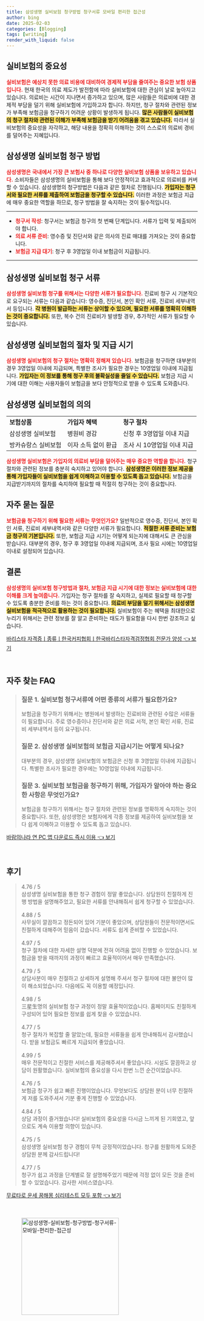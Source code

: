 ```yaml
---
title: 삼성생명 실비보험 청구방법 청구서류 모바일 편리한 접근성
author: bing
date: 2025-02-03
categories: [Blogging]
tags: [writing]
render_with_liquid: false
---
```



<h2 id='실비보험의 중요성'>실비보험의 중요성</h2>

<p><b><span style="color: #ee2323;">실비보험은 예상치 못한 의료 비용에 대비하여 경제적 부담을 줄여주는 중요한 보험 상품입니다.</span></b> 현재 한국의 의료 제도가 발전함에 따라 실비보험에 대한 관심이 날로 높아지고 있습니다. 의료비는 시간이 지나면서 증가하고 있으며, 많은 사람들은 의료비에 대한 경제적 부담을 덜기 위해 실비보험에 가입하고자 합니다. 하지만, 청구 절차와 관련된 정보가 부족해 보험금을 청구하기 어려운 상황이 발생하게 됩니다. <b><span style="background-color: #ffe066;">많은 사람들이 실비보험의 청구 절차와 관련된 이해가 부족해 보험금을 받기 어려움을 겪고 있습니다.</span></b> 따라서 실비보험의 중요성을 자각하고, 해당 내용을 정확히 이해하는 것이 스스로의 의료비 경비를 덜어주는 지혜입니다.</p>

<h2 id='삼성생명 실비보험 청구 방법'>삼성생명 실비보험 청구 방법</h2>

<p><b><span style="color: #ee2323;">삼성생명은 국내에서 가장 큰 보험사 중 하나로 다양한 실비보험 상품을 보유하고 있습니다.</span></b> 소비자들은 삼성생명의 실비보험을 통해 보다 안정적이고 효과적으로 의료비를 커버할 수 있습니다. 삼성생명의 청구방법은 다음과 같은 절차로 진행됩니다. <b><span style="background-color: #ffe066;">가입자는 청구서와 필요한 서류를 제출하여 보험금을 청구할 수 있습니다.</span></b> 이러한 과정은 보험금 지급에 매우 중요한 역할을 하므로, 청구 방법을 잘 숙지하는 것이 필수적입니다.</p>

<hr />

<ul>
    <li><b><span style="color: #ee2323;">청구서 작성</span></b>: 청구서는 보험금 청구의 첫 번째 단계입니다. 서류가 입력 및 제출되어야 합니다.</li>
    <li><b><span style="color: #ee2323;">의료 서류 준비</span></b>: 영수증 및 진단서와 같은 의사의 진료 매대를 가져오는 것이 중요합니다.</li>
    <li><b><span style="color: #ee2323;">보험금 지급 대기</span></b>: 청구 후 3영업일 이내 보험금이 지급됩니다.</li>
</ul>

<hr />

<h2 id='삼성생명 실비보험 청구 서류'>삼성생명 실비보험 청구 서류</h2>

<p><b><span style="color: #ee2323;">삼성생명 실비보험 청구를 위해서는 다양한 서류가 필요합니다.</span></b> 진료비 청구 시 기본적으로 요구되는 서류는 다음과 같습니다: 영수증, 진단서, 본인 확인 서류, 진료비 세부내역서 등입니다. <b><span style="background-color: #ffe066;">각 병원이 발급하는 서류는 상이할 수 있으며, 필요한 서류를 명확히 이해하는 것이 중요합니다.</span></b> 또한, 복수 건의 진료비가 발생할 경우, 추가적인 서류가 필요할 수 있습니다.</p>

<h2 id='삼성생명 실비보험의 절차 및 지급 시기'>삼성생명 실비보험의 절차 및 지급 시기</h2>

<p><b><span style="color: #ee2323;">삼성생명 실비보험의 청구 절차는 명확히 정해져 있습니다.</span></b> 보험금을 청구하면 대부분의 경우 3영업일 이내에 지급되며, 특별한 조사가 필요한 경우는 10영업일 이내에 지급됩니다. <b><span style="background-color: #ffe066;">가입자는 이 정보를 통해 청구 후의 불확실성을 줄일 수 있습니다.</span></b> 보험금 지급 시기에 대한 이해는 사용자들이 보험금을 보다 안정적으로 받을 수 있도록 도와줍니다.</p>

<h2 id='삼성생명 실비보험의 의의'>삼성생명 실비보험의 의의</h2>

<table>
    <tr>
        <td><b>보험상품</b></td>
        <td><b>가입자 혜택</b></td>
        <td><b>청구 절차</b></td>
    </tr>
    <tr>
        <td>삼성생명 실비보험</td>
        <td>병원비 경감</td>
        <td>신청 후 3영업일 이내 지급</td>
    </tr>
    <tr>
        <td>방카슈랑스 실비보험</td>
        <td>이자 소득 없이 환급</td>
        <td>조사 시 10영업일 이내 지급</td>
    </tr>
</table>

<p><b><span style="color: #ee2323;">삼성생명 실비보험은 가입자의 의료비 부담을 덜어주는 매우 중요한 역할을 합니다.</span></b> 청구 절차와 관련된 정보를 충분히 숙지하고 있어야 합니다. <b><span style="background-color: #ffe066;">삼성생명은 이러한 정보 제공을 통해 가입자들이 실비보험을 쉽게 이해하고 이용할 수 있도록 돕고 있습니다.</span></b> 보험금을 지급받기까지의 절차를 숙지하여 필요할 때 적절히 청구하는 것이 중요합니다.</p>

<h2 id='자주 묻는 질문'>자주 묻는 질문</h2>

<p><b><span style="color: #ee2323;">보험금을 청구하기 위해 필요한 서류는 무엇인가요?</span></b> 일반적으로 영수증, 진단서, 본인 확인 서류, 진료비 세부내역서와 같은 다양한 서류가 필요합니다. <b><span style="background-color: #ffe066;">적절한 서류 준비는 보험금 청구의 기본입니다.</span></b> 또한, 보험금 지급 시기는 어떻게 되는지에 대해서도 큰 관심을 받습니다. 대부분의 경우, 청구 후 3영업일 이내에 지급되며, 조사 필요 시에는 10영업일 이내로 설정되어 있습니다.</p>

<h2 id='결론'>결론</h2>

<p><b><span style="color: #ee2323;">삼성생명의 실비보험 청구방법과 절차, 보험금 지급 시기에 대한 정보는 실비보험에 대한 이해를 크게 높여줍니다.</span></b> 가입자는 청구 절차를 잘 숙지하고, 실제로 필요할 때 청구할 수 있도록 충분한 준비를 하는 것이 중요합니다. <b><span style="background-color: #ffe066;">의료비 부담을 덜기 위해서는 삼성생명 실비보험을 적극적으로 활용하는 것이 필요합니다.</span></b> 실비보험이 주는 혜택을 최대한으로 누리기 위해서는 관련 정보를 잘 알고 준비하는 태도가 필요함을 다시 한번 강조하고 싶습니다.</p>


<p><a class="click-button" title="바리스타 자격증ㅣ종류ㅣ한국커피협회ㅣ한국바리스타자격검정협회 전문가 양성" href="https://adkhouse.github.io/posts/%EB%B0%94%EB%A6%AC%EC%8A%A4%ED%83%80-%EC%9E%90%EA%B2%A9%EC%A6%9D%E3%85%A3%EC%A2%85%EB%A5%98%E3%85%A3%ED%95%9C%EA%B5%AD%EC%BB%A4%ED%94%BC%ED%98%91%ED%9A%8C%E3%85%A3%ED%95%9C%EA%B5%AD%EB%B0%94%EB%A6%AC%EC%8A%A4%ED%83%80%EC%9E%90%EA%B2%A9%EA%B2%80%EC%A0%95%ED%98%91%ED%9A%8C-%EC%A0%84%EB%AC%B8%EA%B0%80-%EC%96%91%EC%84%B1/" rel="dofollow">바리스타 자격증ㅣ종류ㅣ한국커피협회ㅣ한국바리스타자격검정협회 전문가 양성 👈 보기</a></p><br>
<h2 id='자주_찾는_FAQ'>자주 찾는 FAQ</h2>
<div itemscope="" itemtype="https://schema.org/FAQPage"> 
<blockquote> 
<div itemscope="" itemprop="mainEntity" itemtype="https://schema.org/Question"> 
<h3 itemprop="name">질문 1. 실비보험 청구서류에 어떤 종류의 서류가 필요한가요?</h3> 
<div itemscope="" itemprop="acceptedAnswer" itemtype="https://schema.org/Answer"> 
<span itemprop="text"> 
<p>보험금을 청구하기 위해서는 병원에서 발생하는 진료비와 관련된 수많은 서류들이 필요합니다. 주로 영수증이나 진단서와 같은 의료 서적, 본인 확인 서류, 진료비 세부내역서 등이 요구됩니다.</p> 
</span> 
</div> 
</div> 

<div itemscope="" itemprop="mainEntity" itemtype="https://schema.org/Question"> 
<h3 itemprop="name">질문 2. 삼성생명 실비보험의 보험금 지급시기는 어떻게 되나요?</h3> 
<div itemscope="" itemprop="acceptedAnswer" itemtype="https://schema.org/Answer"> 
<span itemprop="text"> 
<p>대부분의 경우, 삼성생명 실비보험의 보험금은 신청 후 3영업일 이내에 지급됩니다. 특별한 조사가 필요한 경우에는 10영업일 이내에 지급됩니다.</p> 
</span> 
</div> 
</div> 

<div itemscope="" itemprop="mainEntity" itemtype="https://schema.org/Question"> 
<h3 itemprop="name">질문 3. 실비보험 보험금을 청구하기 위해, 가입자가 알아야 하는 중요한 사항은 무엇인가요?</h3> 
<div itemscope="" itemprop="acceptedAnswer" itemtype="https://schema.org/Answer"> 
<span itemprop="text"> 
<p>보험금을 청구하기 위해서는 청구 절차와 관련된 정보를 명확하게 숙지하는 것이 중요합니다. 또한, 삼성생명은 보험자에게 각종 정보를 제공하여 실비보험을 보다 쉽게 이해하고 이용할 수 있도록 돕고 있습니다.</p> 
</span> 
</div> 
</div> 
</blockquote> 
</div>
<p><a class="click-button" title="바람의나라 연 PC 앱 다운로드 즉시 이용" href="https://adkhouse.github.io/posts/%EB%B0%94%EB%9E%8C%EC%9D%98%EB%82%98%EB%9D%BC-%EC%97%B0-PC-%EC%95%B1-%EB%8B%A4%EC%9A%B4%EB%A1%9C%EB%93%9C-%EC%A6%89%EC%8B%9C-%EC%9D%B4%EC%9A%A9/" rel="dofollow">바람의나라 연 PC 앱 다운로드 즉시 이용 👈 보기</a></p><br>
<h2 id='후기'>후기</h2>
<div itemscope itemtype="https://schema.org/Product">
  <blockquote>
  <div itemprop="review" itemscope itemtype="https://schema.org/Review">
      <div itemprop="reviewRating" itemscope itemtype="https://schema.org/Rating"> <span itemprop="ratingValue">4.76</span> / <span itemprop="bestRating">5</span> </div>
      <span itemprop="reviewBody">삼성생명 실비보험을 통한 청구 경험이 정말 좋았습니다. 상담원이 친절하게 진행 방법을 설명해주었고, 필요한 서류를 안내해줘서 쉽게 청구할 수 있었습니다.</span>
  </div>
  <br>
  <div itemprop="review" itemscope itemtype="https://schema.org/Review">
      <div itemprop="reviewRating" itemscope itemtype="https://schema.org/Rating"> <span itemprop="ratingValue">4.88</span> / <span itemprop="bestRating">5</span> </div>
      <span itemprop="reviewBody">사무실이 깔끔하고 정돈되어 있어 기분이 좋았으며, 상담원들이 전문적이면서도 친절하게 대해주어 믿음이 갔습니다. 서류도 쉽게 준비할 수 있었습니다.</span>
  </div>
  <br>
  <div itemprop="review" itemscope itemtype="https://schema.org/Review">
      <div itemprop="reviewRating" itemscope itemtype="https://schema.org/Rating"> <span itemprop="ratingValue">4.97</span> / <span itemprop="bestRating">5</span> </div>
      <span itemprop="reviewBody">청구 절차에 대한 자세한 설명 덕분에 전혀 어려움 없이 진행할 수 있었습니다. 보험금을 받을 때까지의 과정이 빠르고 효율적이어서 매우 만족했습니다.</span>
  </div>
  <br>
  <div itemprop="review" itemscope itemtype="https://schema.org/Review">
      <div itemprop="reviewRating" itemscope itemtype="https://schema.org/Rating"> <span itemprop="ratingValue">4.79</span> / <span itemprop="bestRating">5</span> </div>
      <span itemprop="reviewBody">상담사분이 매우 친절하고 상세하게 설명해 주셔서 청구 절차에 대한 불안이 많이 해소되었습니다. 다음에도 꼭 이용할 예정입니다.</span>
  </div>
  <br>
  <div itemprop="review" itemscope itemtype="https://schema.org/Review">
      <div itemprop="reviewRating" itemscope itemtype="https://schema.org/Rating"> <span itemprop="ratingValue">4.98</span> / <span itemprop="bestRating">5</span> </div>
      <span itemprop="reviewBody">三星生명의 실비보험 청구 과정이 정말 효율적이었습니다. 홈페이지도 친절하게 구성되어 있어 필요한 정보를 쉽게 찾을 수 있었습니다.</span>
  </div>
  <br>
  <div itemprop="review" itemscope itemtype="https://schema.org/Review">
      <div itemprop="reviewRating" itemscope itemtype="https://schema.org/Rating"> <span itemprop="ratingValue">4.77</span> / <span itemprop="bestRating">5</span> </div>
      <span itemprop="reviewBody">청구 절차가 복잡할 줄 알았는데, 필요한 서류들을 쉽게 안내해줘서 감사했습니다. 받을 보험금도 빠르게 지급되어 좋았습니다.</span>
  </div>
  <br>
  <div itemprop="review" itemscope itemtype="https://schema.org/Review">
      <div itemprop="reviewRating" itemscope itemtype="https://schema.org/Rating"> <span itemprop="ratingValue">4.99</span> / <span itemprop="bestRating">5</span> </div>
      <span itemprop="reviewBody">매우 전문적이고 친절한 서비스를 제공해주셔서 좋았습니다. 시설도 깔끔하고 상담이 원활했습니다. 실비보험의 중요성을 다시 한번 느낀 순간이었습니다.</span>
  </div>
  <br>
  <div itemprop="review" itemscope itemtype="https://schema.org/Review">
      <div itemprop="reviewRating" itemscope itemtype="https://schema.org/Rating"> <span itemprop="ratingValue">4.76</span> / <span itemprop="bestRating">5</span> </div>
      <span itemprop="reviewBody">보험금 청구가 쉽고 빠른 진행이었습니다. 무엇보다도 상담원 분이 너무 친절하게 저를 도와주셔서 기분 좋게 진행할 수 있었습니다.</span>
  </div>
  <br>
  <div itemprop="review" itemscope itemtype="https://schema.org/Review">
      <div itemprop="reviewRating" itemscope itemtype="https://schema.org/Rating"> <span itemprop="ratingValue">4.84</span> / <span itemprop="bestRating">5</span> </div>
      <span itemprop="reviewBody">상담 과정이 즐거웠습니다! 실비보험의 중요성을 다시금 느끼게 된 기회였고, 앞으로도 계속 이용할 의향이 있습니다.</span>
  </div>
  <br>
  <div itemprop="review" itemscope itemtype="https://schema.org/Review">
      <div itemprop="reviewRating" itemscope itemtype="https://schema.org/Rating"> <span itemprop="ratingValue">4.75</span> / <span itemprop="bestRating">5</span> </div>
      <span itemprop="reviewBody">삼성생명 실비보험 청구 경험이 무척 긍정적이었습니다. 청구를 원활하게 도와준 상담원 분께 감사드립니다!</span>
  </div>
  <br>
  <div itemprop="review" itemscope itemtype="https://schema.org/Review">
      <div itemprop="reviewRating" itemscope itemtype="https://schema.org/Rating"> <span itemprop="ratingValue">4.77</span> / <span itemprop="bestRating">5</span> </div>
      <span itemprop="reviewBody">청구가 쉽고 과정을 단계별로 잘 설명해주었기 때문에 걱정 없이 모든 것을 준비할 수 있었습니다. 감사한 서비스였습니다.</span>
  </div>
  </blockquote>
</div>
<p><a class="click-button" title="무료타로 운세 꿈해몽 심리테스트 모두 포함" href="https://adkhouse.github.io/posts/%EB%AC%B4%EB%A3%8C%ED%83%80%EB%A1%9C-%EC%9A%B4%EC%84%B8-%EA%BF%88%ED%95%B4%EB%AA%BD-%EC%8B%AC%EB%A6%AC%ED%85%8C%EC%8A%A4%ED%8A%B8-%EB%AA%A8%EB%91%90-%ED%8F%AC%ED%95%A8/" rel="dofollow">무료타로 운세 꿈해몽 심리테스트 모두 포함 👈 보기</a></p><br>
<figure class="image"><img src="https://adkhouse.github.io/assets/img/thumbnail/삼성생명-실비보험-청구방법-청구서류-모바일-편리한-접근성.webp" alt="삼성생명-실비보험-청구방법-청구서류-모바일-편리한-접근성" width="256" height="256"></figure>